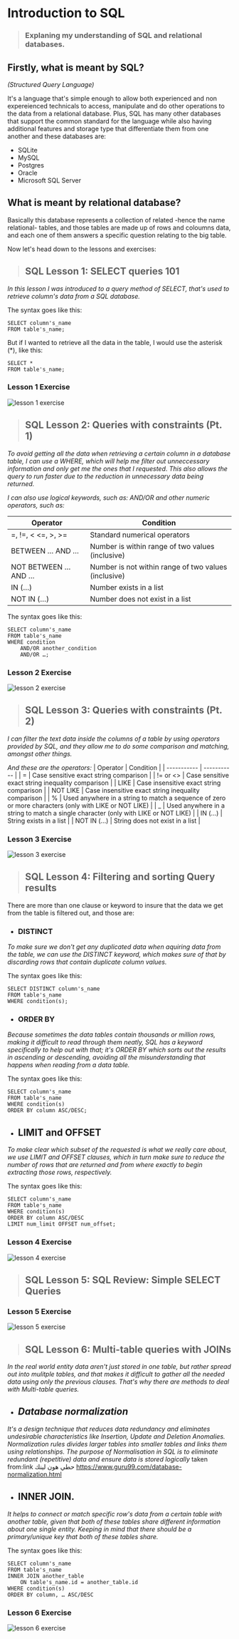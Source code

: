 # Introduction to SQL

> ### Explaning my understanding of SQL and relational databases.



## Firstly, what is meant by SQL?
*(Structured Query Language)*

It's a language that's simple enough to allow both experienced and non expereienced technicals to access, manipulate and do other operations to the data from a relational database.
Plus, SQL has many other databases that support the common standard for the language while also having additional features and storage type that differentiate them from one another and these databases are:
- SQLite
- MySQL
- Postgres
- Oracle
- Microsoft SQL Server


## What is meant by relational database?

Basically this database represents a collection of related -hence the name relational- tables, and those tables are made up of rows and coloumns data, and each one of them answers a specific question relating to the big table.




Now let's head down to the lessons and exercises:
 
>## SQL Lesson 1: SELECT queries 101

*In this lesson I was introduced to a query method of SELECT, that's used to retrieve column's data from a SQL database.*

The syntax goes like this:
```
SELECT column's_name
FROM table's_name;
```
But if I wanted to retrieve all the data in the table, I would use the asterisk (*), like this:
```
SELECT *
FROM table's_name;
```
### **Lesson 1 Exercise**
![lesson 1 exercise](/imgs/lesson1exercise.PNG)





>## SQL Lesson 2: Queries with constraints (Pt. 1)

*To avoid getting all the data when retrieving a certain column in a database table, I can use a WHERE, which will help me filter out unneccessary information and only get me the ones that I requested*.
*This also allows the query to run faster due to the reduction in unnecessary data being returned.*

*I can also use logical keywords, such as: AND/OR and other numeric operators, such as:*

| Operator | Condition |
| ----------- | ----------- |
| =, !=, < <=, >, >= | Standard numerical operators	 |
| BETWEEN … AND …	 | Number is within range of two values (inclusive)	 |
| NOT BETWEEN … AND …	 | Number is not within range of two values (inclusive)		 |
| IN (…)		 | Number exists in a list |
| NOT IN (…)	| Number does not exist in a list |


The syntax goes like this:
```
SELECT column's_name
FROM table's_name
WHERE condition
    AND/OR another_condition
    AND/OR …;
```
### **Lesson 2 Exercise**
![lesson 2 exercise](/imgs/lesson2pt1exercise.PNG)





>## SQL Lesson 3: Queries with constraints (Pt. 2)
*I can filter the text data inside the columns of a table by using operators provided by SQL, and they allow me to do some comparison and matching, amongst other things.*

*And these are the operators:*
| Operator | Condition |
| ----------- | ----------- |
| = | Case sensitive exact string comparison |
| != or <> | Case sensitive exact string inequality comparison |
| LIKE | Case insensitive exact string comparison	 |
| NOT LIKE	 | Case insensitive exact string inequality comparison	 |
| % | Used anywhere in a string to match a sequence of zero or more characters (only with LIKE or NOT LIKE)	 |
| _ | Used anywhere in a string to match a single character (only with LIKE or NOT LIKE)	 |
| IN (…) | String exists in a list	 |
| NOT IN (…) | String does not exist in a list	 |

### **Lesson 3 Exercise**
![lesson 3 exercise](/imgs/lesson3pt2exercise.PNG)





>## SQL Lesson 4: Filtering and sorting Query results
There are more than one clause or keyword to insure that the data we get from the table is filtered out, and those are:

- ### DISTINCT
*To make sure we don't get any duplicated data when aquiring data from the table, we can use the DISTINCT keyword, which makes sure of that by discarding rows that contain duplicate column values.*

The syntax goes like this:
```
SELECT DISTINCT column's_name
FROM table's_name
WHERE condition(s);
```

- ### ORDER BY 
*Because sometimes the data tables contain thousands or million rows, making it difficult to read through them neatly, SQL has a keyword specifically to help out with that; it's ORDER BY which sorts out the results in ascending or descending, avoiding all the misunderstanding that happens when reading from a data table.*

The syntax goes like this:
```
SELECT column's_name
FROM table's_name
WHERE condition(s)
ORDER BY column ASC/DESC;
```

- ## LIMIT and OFFSET
*To make clear which subset of the requested is what we really care about, we use LIMIT and OFFSET clauses, which in turn make sure to reduce the number of rows that are returned and from where exactly to begin extracting those rows, respectively.*

The syntax goes like this:
```
SELECT column's_name
FROM table's_name
WHERE condition(s)
ORDER BY column ASC/DESC
LIMIT num_limit OFFSET num_offset;
```
### **Lesson 4 Exercise**
![lesson 4 exercise](/imgs/lesson4exercise.PNG)





>## SQL Lesson 5: SQL Review: Simple SELECT Queries

### **Lesson 5 Exercise**
![lesson 5 exercise](/imgs/lesson5review.PNG)





>## SQL Lesson 6: Multi-table queries with JOINs

*In the real world entity data aren't just stored in one table, but rather spread out into mulitple tables, and that makes it difficult to gather all the needed data using only the previous clauses. That's why there are methods to deal with Multi-table queries.*

- ## ***Database normalization***
*It's a design technique that reduces data redundancy and eliminates undesirable characteristics like Insertion, Update and Deletion Anomalies. Normalization rules divides larger tables into smaller tables and links them using relationships. The purpose of Normalisation in SQL is to eliminate redundant (repetitive) data and ensure data is stored logically* 
taken from:link حطي هون لينك 
https://www.guru99.com/database-normalization.html


- ## INNER JOIN.
*It helps to connect or match specific row's data from a certain table with another table, given that both of these tables share different information about one single entity. Keeping in mind that there should be a primary/unique key that both of these tables share.*


The syntax goes like this:
```
SELECT column's_name
FROM table's_name
INNER JOIN another_table 
    ON table's_name.id = another_table.id
WHERE condition(s)
ORDER BY column, … ASC/DESC
```

### **Lesson 6 Exercise**
![lesson 6 exercise](/imgs/lesson6exercise.PNG)




